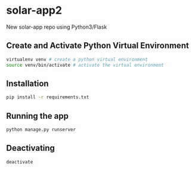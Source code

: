 # solar-app2
New solar-app repo using Python3/Flask

## Create and Activate Python Virtual Environment
```bash
virtualenv venv # create a python virtual environment
source venv/bin/activate # activate the virtual environment
```

## Installation

```bash
pip install -r requirements.txt
```

## Running the app

```bash
python manage.py runserver
```

## Deactivating
```bash
deactivate
```
